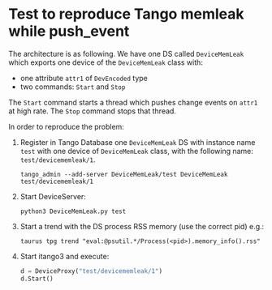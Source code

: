 # Test to reproduce Tango memleak while push_event

The architecture is as following. We have one DS called `DeviceMemLeak` which
exports one device of the `DeviceMemLeak` class with:
* one attribute `attr1` of `DevEncoded` type
* two commands: `Start` and `Stop`

The `Start` command starts a thread which pushes change events on `attr1`
at high rate. The `Stop` command stops that thread.

In order to reproduce the problem:
1. Register in Tango Database one `DeviceMemLeak` DS with instance name `test`
   with one device of `DeviceMemLeak` class, with the following name:
    `test/devicememleak/1`.
    ```console
    tango_admin --add-server DeviceMemLeak/test DeviceMemLeak test/devicememleak/1    
    ```
2. Start DeviceServer:
   ```console
   python3 DeviceMemLeak.py test
   ```
3. Start a trend with the DS process RSS memory (use the correct pid) e.g.:
   ```console
   taurus tpg trend "eval:@psutil.*/Process(<pid>).memory_info().rss"
   ```
4. Start itango3 and execute:
   ```python
   d = DeviceProxy("test/devicememleak/1")
   d.Start()
   ```
